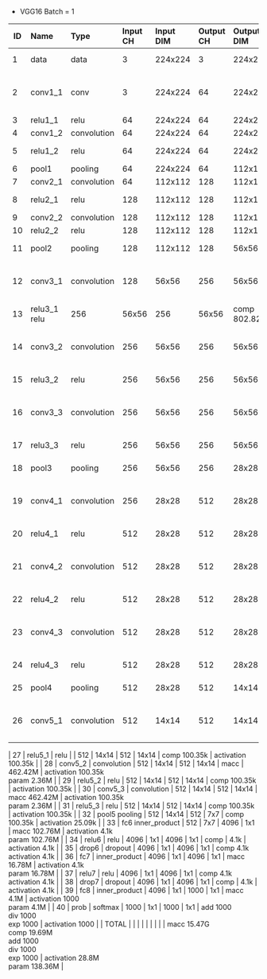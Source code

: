 * VGG16 Batch = 1

| ID | Name | Type | Input CH | Input DIM | Output CH | Output DIM | OPS | Mem |
| -- | :--- | :--- | :--- | :--- | :--- |:--- | :--- | :--- | 
| 1	| data	| data		| 3	| 224x224	| 3	| 224x224		| | activation 	150.53k | 
| 2	| conv1_1	| conv | 		3	| 224x224	| 64	| 224x224	| macc	86.7M | activation	3.21M<br>param	1.79k | 
| 3	| relu1_1	| relu		| 64	| 224x224	| 64	| 224x224	| comp	| 3.21M | activation	3.21M | 
| 4	| conv1_2	| convolution	| 	64	| 224x224	| 64	| 224x224	| macc	| 1.85G | activation	3.21M<br>param	36.93k | 
| 5	| relu1_2	| relu | 64	| 224x224	| 64	| 224x224	| comp	3.21M | 	activation	3.21M | 
| 6	| pool1	| pooling	| 	64	| 224x224	| 64	| 112x112	| comp	| 3.21M | activation	802.82k | 
| 7	| conv2_1	| convolution	| 	64	| 112x112	| 128	| 112x112 | macc	| 924.84M | activation	1.61M<br>param	73.86k | 
| 8	| relu2_1	| relu		| 128	| 112x112	| 128	| 112x112	| comp	1.61M | 	activation	1.61M | 
| 9	| conv2_2	| convolution	| 	128	| 112x112	| 128	| 112x112	| macc	| 1.85G | activation	1.61M<br>param	147.58k | 
| 10| relu2_2	| relu	| 	128	| 112x112	| 128	| 112x112	| comp	| 1.61M	| activation	1.61M | 
| 11| 	pool2	| pooling	| 	128	| 112x112	| 128	| 56x56	| comp	1.61M | activation	401.41k | 
| 12	| conv3_1	| convolution	| 128	| 56x56	| 256	| 56x56	| macc	924.84M | activation	802.82k<br>param	295.17k | 
| 13	| relu3_1	relu	| 	256	| 56x56	| 256	| 56x56	| comp	802.82k | activation	802.82k | 
| 14	| conv3_2	| convolution	| 256	| 56x56	| 256	| 56x56	| macc	1.85G | activation	802.82k<br>param	590.08k | 
| 15	| relu3_2	| relu | 256	| 56x56	| 256	| 56x56	| comp	802.82k | activation	802.82k | 
| 16	| conv3_3	| convolution		| 256	| 56x56	| 256	| 56x56	| macc	1.85G | activation	802.82k<br>param	590.08k | 
| 17	| relu3_3	| relu		| 256	| 56x56	| 256	| 56x56	| comp	802.82k | activation	802.82k | 
| 18	| pool3	| pooling		| 256	| 56x56	| 256	| 28x28	| comp	802.82k | activation	200.7k | 
| 19	| conv4_1	| convolution		| 256	| 28x28	| 512	| 28x28	| macc	924.84M | activation	401.41k<br>param	1.18M | 
| 20	| relu4_1	| relu		| 512	| 28x28	| 512	| 28x28	| comp	401.41k | activation	401.41k | 
| 21	| conv4_2	| convolution	| 	512	| 28x28	| 512	| 28x28	| macc	1.85G | activation	401.41k<br>param	2.36M | 
| 22	| relu4_2	| relu	| 	512	| 28x28	| 512	| 28x28	| comp	401.41k | activation	401.41k | 
| 23	| conv4_3	| convolution	| 	512	| 28x28	| 512	| 28x28	| macc	1.85G | activation 401.41k<br>param	2.36M | 
| 24	| relu4_3 | relu	| 512	| 28x28	| 512	| 28x28	| comp	401.41k | activation	401.41k | 
| 25	| pool4	| pooling	| 512	| 28x28	| 512	| 14x14	| comp	401.41k | activation	100.35k | 
| 26	| conv5_1 | convolution | 512	| 14x14	| 512	| 14x14	| macc	462.42M | activation	100.35k<br>param 2.36M | 


| 27	| relu5_1	| relu	| 	| 512	| 14x14	| 512	| 14x14	| comp	100.35k | activation 100.35k | 
| 28	| conv5_2	| convolution | 512 | 	14x14 | 512 | 14x14 | 	macc	| 462.42M | activation	100.35k<br>param	2.36M | 
| 29	| relu5_2	| relu	| 	512	| 14x14	| 512	| 14x14	| comp	100.35k | activation	100.35k | 
| 30	| conv5_3	| convolution	| 	512	| 14x14	| 512	| 14x14	| macc	462.42M | activation	100.35k<br>
param	2.36M | 
| 31	| relu5_3 | 	relu	| 	512	| 14x14	| 512	| 14x14	| comp 100.35k | activation 100.35k | 
| 32	| pool5	pooling	| 	512	| 14x14	| 512	| 7x7	| comp	100.35k | activation	25.09k | 
| 33	| fc6	inner_product	| 	512	| 7x7	| 4096	| 1x1	| macc	102.76M | activation	4.1k<br> 
param	102.76M |
| 34	| relu6	| relu		| 4096	| 1x1	| 4096	| 1x1	| comp	| 4.1k | activation	4.1k | 
| 35	| drop6	| dropout	| 	4096	| 1x1	| 4096	| 1x1	| comp	4.1k<br>activation 4.1k | 
| 36	| fc7	| inner_product	| 	4096	| 1x1	| 4096	| 1x1	| macc	16.78M | activation	4.1k<br>param	16.78M | 
| 37	| relu7	| relu		| 4096	| 1x1	| 4096	| 1x1	| comp	4.1k<br>activation	4.1k | 
| 38	| drop7	| dropout	| 	4096	| 1x1	| 4096	| 1x1	| comp	| 4.1k | activation	4.1k | 
| 39	| fc8	| inner_product	| 	4096	| 1x1	| 1000	| 1x1	| macc	4.1M | activation	1000<br>param	4.1M | 
| 40	| prob	| softmax	| 	1000	| 1x1	| 1000	| 1x1	| add	1000<br>div	1000<br>exp	1000 | activation	1000 |
| TOTAL | | | | | | | | | macc	15.47G <br>comp	19.69M<br>add	1000<br>div	1000<br>exp	1000 | activation	28.8M<br>
param	138.36M |
